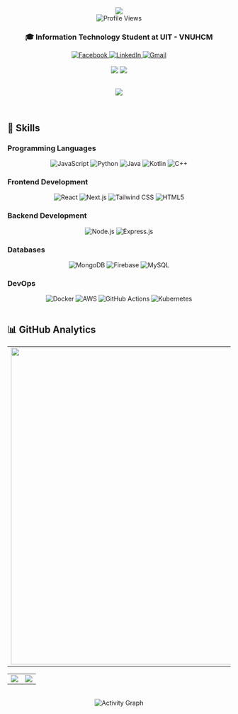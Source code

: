 <div align="center">
<img src="https://readme-typing-svg.herokuapp.com/?font=Righteous&size=35&center=true&vCenter=true&width=500&height=70&duration=4000&lines=Aloha!+👋;+I'm+Vo+Nhat+Phuong!;" />
</div>

<div align="center">
  <img src="https://komarev.com/ghpvc/?username=vonhatphuongahihi&color=7F52FF&style=flat-square" alt="Profile Views" />
</div>

<div align="center">
  <h3>🎓 Information Technology Student at UIT - VNUHCM</h3>
</div>

<div align="center">
  <a href="https://www.facebook.com/phuong.vonhat.tuhy/" target="_blank">
    <img src="https://img.shields.io/badge/Facebook-1877F2?style=for-the-badge&logo=facebook&logoColor=white" alt="Facebook" />
  </a>
  <a href="https://www.linkedin.com/in/your-linkedin" target="_blank">
    <img src="https://img.shields.io/badge/LinkedIn-0077B5?style=for-the-badge&logo=linkedin&logoColor=white" alt="LinkedIn" />
  </a>
  <a href="mailto:22521172@gm.uit.edu.vn">
    <img src="https://img.shields.io/badge/Gmail-D14836?style=for-the-badge&logo=gmail&logoColor=white" alt="Gmail" />
  </a>
</div>

<br/>

<div align="center">
 <img src="https://github-readme-stats.vercel.app/api?username=vonhatphuongahihi&theme=default&show_icons=true&hide_border=true&count_private=true" />
  <img src="https://github-readme-stats.vercel.app/api/top-langs/?username=vonhatphuongahihi&show_icons=true&hide_border=true&layout=compact" />
</div>
<br/>
<p align="center">
  <img src="https://github-readme-streak-stats.herokuapp.com/?user=vonhatphuongahihi&hide_border=true" />
</p>

<br/>

## 🚀 Skills

### Programming Languages
<div align="center">
  <img src="https://img.shields.io/badge/JavaScript-F7DF1E?style=for-the-badge&logo=javascript&logoColor=black" alt="JavaScript" />
  <img src="https://img.shields.io/badge/Python-3776AB?style=for-the-badge&logo=python&logoColor=white" alt="Python" />
  <img src="https://img.shields.io/badge/Java-ED8B00?style=for-the-badge&logo=openjdk&logoColor=white" alt="Java" />
  <img src="https://img.shields.io/badge/Kotlin-7F52FF?style=for-the-badge&logo=kotlin&logoColor=white" alt="Kotlin" />
  <img src="https://img.shields.io/badge/C++-00599C?style=for-the-badge&logo=c%2B%2B&logoColor=white" alt="C++" />
</div>

### Frontend Development
<div align="center">
  <img src="https://img.shields.io/badge/React-61DAFB?style=for-the-badge&logo=react&logoColor=black" alt="React" />
  <img src="https://img.shields.io/badge/Next.js-000000?style=for-the-badge&logo=nextdotjs&logoColor=white" alt="Next.js" />
  <img src="https://img.shields.io/badge/TailwindCSS-38B2AC?style=for-the-badge&logo=tailwind-css&logoColor=white" alt="Tailwind CSS" />
  <img src="https://img.shields.io/badge/HTML5-E34F26?style=for-the-badge&logo=html5&logoColor=white" alt="HTML5" />
</div>

### Backend Development
<div align="center">
  <img src="https://img.shields.io/badge/Node.js-339933?style=for-the-badge&logo=nodedotjs&logoColor=white" alt="Node.js" />
  <img src="https://img.shields.io/badge/Express.js-000000?style=for-the-badge&logo=express&logoColor=white" alt="Express.js" />
</div>

### Databases
<div align="center">
  <img src="https://img.shields.io/badge/MongoDB-47A248?style=for-the-badge&logo=mongodb&logoColor=white" alt="MongoDB" />
  <img src="https://img.shields.io/badge/Firebase-FFCA28?style=for-the-badge&logo=firebase&logoColor=white" alt="Firebase" />
  <img src="https://img.shields.io/badge/MySQL-4479A1?style=for-the-badge&logo=mysql&logoColor=white" alt="MySQL" />
</div>

### DevOps
<div align="center">
  <img src="https://img.shields.io/badge/Docker-2496ED?style=for-the-badge&logo=docker&logoColor=white" alt="Docker" />
  <img src="https://img.shields.io/badge/AWS-FF9900?style=for-the-badge&logo=amazonaws&logoColor=white" alt="AWS" />
  <img src="https://img.shields.io/badge/GitHub%20Actions-2088FF?style=for-the-badge&logo=githubactions&logoColor=white" alt="GitHub Actions" />
  <img src="https://img.shields.io/badge/Kubernetes-326CE5?style=for-the-badge&logo=kubernetes&logoColor=white" alt="Kubernetes" />
</div>

<br/>

## 📊 GitHub Analytics

<div align="center">
<table>
  <tbody>
    <tr>
      <td>
        <a href="https://github-profile-summary-cards.vercel.app/api/cards/profile-details?username=vonhatphuongahihi">
          <img width="715" src="https://github-profile-summary-cards.vercel.app/api/cards/profile-details?username=vonhatphuongahihi&theme=github"/>
        </a>
      </td>
    </tr>
  </tbody>
</table>

<table align="center">
  <tbody>
    <tr>
      <td>
        <a href="https://github-profile-summary-cards.vercel.app/api/cards/stats?username=vonhatphuongahihi">
          <img src="https://github-profile-summary-cards.vercel.app/api/cards/stats?username=vonhatphuongahihi&theme=github"/>
        </a>
      </td>
      <td>
        <a href="https://github-profile-summary-cards.vercel.app/api/cards/productive-time?username=vonhatphuongahihi0">
          <img src="https://github-profile-summary-cards.vercel.app/api/cards/productive-time?username=vonhatphuongahihi&theme=github"/>
        </a>
      </td>
    </tr>
  </tbody>
</table>
</div>

<br/>

<div align="center">
  <img src="https://github-readme-activity-graph.vercel.app/graph?username=vonhatphuongahihi&theme=radical&hide_border=true" alt="Activity Graph" />
</div>
